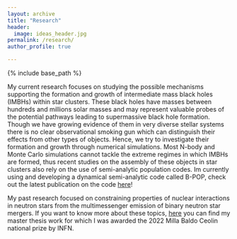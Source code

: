 ```yaml
---
layout: archive
title: "Research"
header: 
  image: ideas_header.jpg
permalink: /research/
author_profile: true

---
```


{% include base_path %}

My current research focuses on studying the possible mechanisms supporting the formation and growth of intermediate mass black holes (IMBHs) within star clusters. These black holes have masses between hundreds and millions solar masses and may represent valuable probes of the potential pathways leading to supermassive black hole formation. Though we have growing evidence of them in very diverse stellar systems there is no clear observational smoking gun which can distinguish their effects from other types of objects. Hence, we try to investigate their formation and growth through numerical simulations. Most N-body and Monte Carlo simulations cannot tackle the extreme regimes in which IMBHs are formed, thus recent studies on the assembly of these objects in star clusters also rely on the use of semi-analytic population codes. Im currently using and developing a dynamical semi-analytic code called B-POP, check out the latest publication on the code [here](https://ui.adsabs.harvard.edu/abs/2023MNRAS.520.5259A/abstract)!

<!-- My current research focuses on the study of the very first stars formed in the Universe (Population III stars), their capablity of producing gamma ray burst (GRBs) and of providing heavy black hole seeds for the production of supermassive black holes. 

Specifically, my PhD project aims at tackling these questions:

* How are Pop-III GRBs different with respect to the ones observed at low
redshifts?
* How can we model the jet propagation within a Pop-III star? What stellar
properties affect the jet propagation the most?
* What is the expected rate of production of Pop-III GRBs?
* How many of them can be detected by present and future X-ray telescopes?
How would they appear in our instruments?
* Can we infer properties of the initial population and of the environment
in which Pop-III stars interact from the observed GRB rate? -->

My past research focused on constraining properties of nuclear interactions in neutron stars from the multimessenger emission of binary neutron star mergers. If you want to know more about these topics, [here](/files/Tesi_Magistrale_Paiella.pdf) you can find my master thesis work for which I was awarded the 2022 Milla Baldo Ceolin national prize by INFN.
